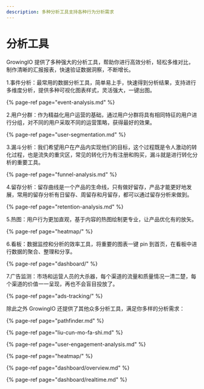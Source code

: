 ```yaml
---
description: 多种分析工具支持各种行为分析需求
---
```


# 分析工具

GrowingIO 提供了多种强大的分析工具，帮助你进行高效分析，轻松多维对比，制作清晰的汇报报表，快速验证数据洞察，不断增长。

1.事件分析：最常用的数据分析工具，简单易上手，快速得到分析结果，支持进行多维度分析，提供多种可视化图表样式，灵活强大，一键出图。

{% page-ref page="event-analysis.md" %}

2.用户分群：作为精益化用户运营的基础，通过用户分群将具有相同特征的用户进行分组，对不同的用户采取不同的运营策略，获得最好的效果。

{% page-ref page="user-segmentation.md" %}

3.漏斗分析：我们希望用户在产品内实现他们的目标，这个过程既是令人激动的转化过程，也是流失的重灾区，常见的转化行为有注册和购买，漏斗就是进行转化分析的重要工具。

{% page-ref page="funnel-analysis.md" %}

4.留存分析：留存曲线是一个产品的生命线，只有做好留存，产品才能更好地发展，常用的留存分析有日留存、周留存和月留存，都可以通过留存分析来做到。

{% page-ref page="retention-analysis.md" %}

5.热图：用户行为更加直观，基于内容的热图绘制更专业，让产品优化有的放矢。

{% page-ref page="heatmap/" %}

6.看板：数据监控和分析的效率工具，将重要的图表一键 pin 到首页，在看板中进行数据的聚合、整理和分享。

{% page-ref page="dashboard/" %}

7.广告监测：市场和运营人员的大杀器，每个渠道的流量和质量情况一清二楚，每个渠道的价值一一呈现，再也不会盲目投放了。

{% page-ref page="ads-tracking/" %}

除此之外 GrowingIO 还提供了其他众多分析工具，满足你多样的分析需求：

{% page-ref page="pathfinder.md" %}

{% page-ref page="liu-cun-mo-fa-shi.md" %}

{% page-ref page="user-engagement-analysis.md" %}

{% page-ref page="heatmap/" %}

{% page-ref page="dashboard/overview.md" %}

{% page-ref page="dashboard/realtime.md" %}

